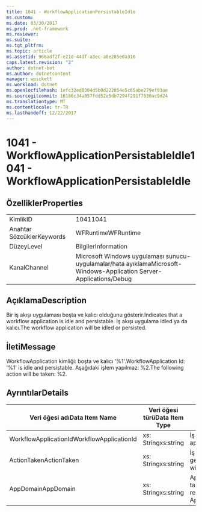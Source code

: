 ```yaml
---
title: 1041 - WorkflowApplicationPersistableIdle
ms.custom: 
ms.date: 03/30/2017
ms.prod: .net-framework
ms.reviewer: 
ms.suite: 
ms.tgt_pltfrm: 
ms.topic: article
ms.assetid: 966adf2f-e21d-44df-a3ec-a8e285e0a316
caps.latest.revision: "2"
author: dotnet-bot
ms.author: dotnetcontent
manager: wpickett
ms.workload: dotnet
ms.openlocfilehash: 1efc32ed0304d5b0d222054e5c65abe279ef93ae
ms.sourcegitcommit: 16186c34a957fdd52e5db7294f291f7530ac9d24
ms.translationtype: MT
ms.contentlocale: tr-TR
ms.lasthandoff: 12/22/2017
---
```

# <a name="1041---workflowapplicationpersistableidle"></a><span data-ttu-id="fdfdd-102">1041 - WorkflowApplicationPersistableIdle</span><span class="sxs-lookup"><span data-stu-id="fdfdd-102">1041 - WorkflowApplicationPersistableIdle</span></span>
## <a name="properties"></a><span data-ttu-id="fdfdd-103">Özellikler</span><span class="sxs-lookup"><span data-stu-id="fdfdd-103">Properties</span></span>  
  
|||  
|-|-|  
|<span data-ttu-id="fdfdd-104">Kimlik</span><span class="sxs-lookup"><span data-stu-id="fdfdd-104">ID</span></span>|<span data-ttu-id="fdfdd-105">1041</span><span class="sxs-lookup"><span data-stu-id="fdfdd-105">1041</span></span>|  
|<span data-ttu-id="fdfdd-106">Anahtar Sözcükler</span><span class="sxs-lookup"><span data-stu-id="fdfdd-106">Keywords</span></span>|<span data-ttu-id="fdfdd-107">WFRuntime</span><span class="sxs-lookup"><span data-stu-id="fdfdd-107">WFRuntime</span></span>|  
|<span data-ttu-id="fdfdd-108">Düzey</span><span class="sxs-lookup"><span data-stu-id="fdfdd-108">Level</span></span>|<span data-ttu-id="fdfdd-109">Bilgiler</span><span class="sxs-lookup"><span data-stu-id="fdfdd-109">Information</span></span>|  
|<span data-ttu-id="fdfdd-110">Kanal</span><span class="sxs-lookup"><span data-stu-id="fdfdd-110">Channel</span></span>|<span data-ttu-id="fdfdd-111">Microsoft Windows uygulaması sunucu-uygulamalar/hata ayıklama</span><span class="sxs-lookup"><span data-stu-id="fdfdd-111">Microsoft-Windows-Application Server-Applications/Debug</span></span>|  
  
## <a name="description"></a><span data-ttu-id="fdfdd-112">Açıklama</span><span class="sxs-lookup"><span data-stu-id="fdfdd-112">Description</span></span>  
 <span data-ttu-id="fdfdd-113">Bir iş akışı uygulaması boşta ve kalıcı olduğunu gösterir.</span><span class="sxs-lookup"><span data-stu-id="fdfdd-113">Indicates that a workflow application is idle and persistable.</span></span> <span data-ttu-id="fdfdd-114">İş akışı uygulama idled ya da kalıcı.</span><span class="sxs-lookup"><span data-stu-id="fdfdd-114">The workflow application will be idled or persisted.</span></span>  
  
## <a name="message"></a><span data-ttu-id="fdfdd-115">İleti</span><span class="sxs-lookup"><span data-stu-id="fdfdd-115">Message</span></span>  
 <span data-ttu-id="fdfdd-116">WorkflowApplication kimliği: boşta ve kalıcı '%1'.</span><span class="sxs-lookup"><span data-stu-id="fdfdd-116">WorkflowApplication Id: '%1' is idle and persistable.</span></span>  <span data-ttu-id="fdfdd-117">Aşağıdaki işlem yapılmaz: %2.</span><span class="sxs-lookup"><span data-stu-id="fdfdd-117">The following action will be taken: %2.</span></span>  
  
## <a name="details"></a><span data-ttu-id="fdfdd-118">Ayrıntılar</span><span class="sxs-lookup"><span data-stu-id="fdfdd-118">Details</span></span>  
  
|<span data-ttu-id="fdfdd-119">Veri öğesi adı</span><span class="sxs-lookup"><span data-stu-id="fdfdd-119">Data Item Name</span></span>|<span data-ttu-id="fdfdd-120">Veri öğesi türü</span><span class="sxs-lookup"><span data-stu-id="fdfdd-120">Data Item Type</span></span>|<span data-ttu-id="fdfdd-121">Açıklama</span><span class="sxs-lookup"><span data-stu-id="fdfdd-121">Description</span></span>|  
|--------------------|--------------------|-----------------|  
|<span data-ttu-id="fdfdd-122">WorkflowApplicationId</span><span class="sxs-lookup"><span data-stu-id="fdfdd-122">WorkflowApplicationId</span></span>|<span data-ttu-id="fdfdd-123">xs: String</span><span class="sxs-lookup"><span data-stu-id="fdfdd-123">xs:string</span></span>|<span data-ttu-id="fdfdd-124">İş akışı uygulama kimliği</span><span class="sxs-lookup"><span data-stu-id="fdfdd-124">The workflow application id</span></span>|  
|<span data-ttu-id="fdfdd-125">ActionTaken</span><span class="sxs-lookup"><span data-stu-id="fdfdd-125">ActionTaken</span></span>|<span data-ttu-id="fdfdd-126">xs: String</span><span class="sxs-lookup"><span data-stu-id="fdfdd-126">xs:string</span></span>|<span data-ttu-id="fdfdd-127">İş akışı uygulaması üzerinde gerçekleştirilecek eylem.</span><span class="sxs-lookup"><span data-stu-id="fdfdd-127">The action that will be taken on the workflow application.</span></span>|  
|<span data-ttu-id="fdfdd-128">AppDomain</span><span class="sxs-lookup"><span data-stu-id="fdfdd-128">AppDomain</span></span>|<span data-ttu-id="fdfdd-129">xs: String</span><span class="sxs-lookup"><span data-stu-id="fdfdd-129">xs:string</span></span>|<span data-ttu-id="fdfdd-130">AppDomain.CurrentDomain.FriendlyName tarafından döndürülen dize.</span><span class="sxs-lookup"><span data-stu-id="fdfdd-130">The string returned by AppDomain.CurrentDomain.FriendlyName.</span></span>|
